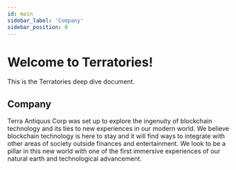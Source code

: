 ```yaml
---
id: main
sidebar_label: 'Company'
sidebar_position: 0
---
```


# Welcome to Terratories!

This is the Terratories deep dive document.

## Company

Terra Antiquus Corp was set up to explore the ingenuity of blockchain technology and its ties to new experiences in our modern world. We believe blockchain technology is here to stay and it will find ways to integrate with other areas of society outside finances and entertainment. We look to be a pillar in this new world with one of the first immersive experiences of our natural earth and technological advancement.
